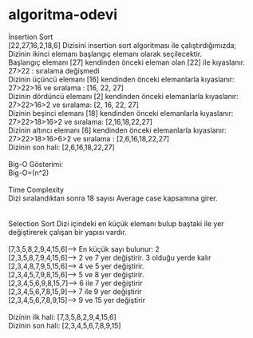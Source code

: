 # algoritma-odevi

İnsertion Sort <br>
   [22,27,16,2,18,6] Dizisini insertion sort algoritması ile çalıştırdığımızda; <br>
   Dizinin ikinci elemanı başlangıç elemanı olarak seçilecektir. <br>
   Başlangıç elemanı [27] kendinden önceki eleman olan [22] ile kıyaslanır.<br>
   27>22 : sıralama değişmedi <br>
   Dizinin üçüncü elemanı [16] kendinden önceki elemanlarla kıyaslanır:<br>
   27>22>16 ve sıralama : [16, 22, 27]<br>
   Dizinin dördüncü elemanı [2] kendinden önceki elemanlarla kıyaslanır:<br>
   27>22>16>2 ve sıralama: [2, 16, 22, 27]<br>
   Dizinin beşinci elemanı [18] kendinden önceki elemanlarla kıyaslanır:<br>
   27>22>18>16>2 ve sıralama: [2,16,18,22,27]<br>
   Dizinin altıncı elemanı [6] kendinden önceki elemanlarla kıyaslanır:<br>
   27>22>18>16>6>2 ve sıralama : [2,6,16,18,22,27]<br>
   Dizinin son hali: [2,6,16,18,22,27]<br>
 <br>
 Big-O Gösterimi: <br>
   Big-O=(n^2)<br>
 <br>
 Time Complexity<br>
    Dizi sıralandıktan sonra 18 sayısı Average case kapsamına girer.<br>
    <br>
    <br>
 Selection Sort
   Dizi içindeki en küçük elemanı bulup baştaki ile yer değiştirerek çalışan bir yapısı vardır.<br>
   <br>
   [7,3,5,8,2,9,4,15,6]--> En küçük sayı bulunur: 2<br>
   [2,3,5,8,7,9,4,15,6]--> 2 ve 7 yer değiştirir. 3 olduğu yerde kalır<br>
   [2,3,4,8,7,9,5,15,6]--> 4 ve 5 yer değiştirir.<br>
   [2,3,4,5,7,9,8,15,6]--> 5 ve 8 yer değiştirir.<br>
   [2,3,4,5,6,9,8,15,7]--> 6 ile 7 yer değiştirir<br>
   [2,3,4,5,6,7,8,15,9]--> 7 ile 9 yer değiştirir<br>
   [2,3,4,5,6,7,8,9,15]--> 9 ve 15 yer değiştirir<br>
   <br>
   Dizinin ilk hali: [7,3,5,8,2,9,4,15,6]<br>
   Dizinin son hali: [2,3,4,5,6,7,8,9,15] <br>
